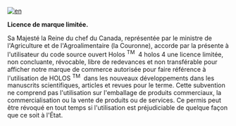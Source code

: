 [![en](https://img.shields.io/badge/lang-en-green.svg)](https://github.com/holos-aafc/Holos/blob/main/LIMITED_TRADEMARK_LICENSE.md)

**Licence de marque limitée.** 

Sa Majesté la Reine du chef du Canada, représentée par le ministre de l'Agriculture et de l'Agroalimentaire (la Couronne), accorde par la présente à l'utilisateur du code source ouvert Holos <sup>TM</sup> ️ 4 holos 4 une licence limitée, non concluante, révocable, libre de redevances et non transférable pour afficher notre marque de commerce autorisée pour faire référence à l'utilisation de HOLOS <sup>TM</sup> ️ dans les nouveaux développements dans les manuscrits scientifiques, articles et revues pour le terme. Cette subvention ne comprend pas l'utilisation sur l'emballage de produits commerciaux, la commercialisation ou la vente de produits ou de services. Ce permis peut être révoqué en tout temps si l'utilisation est préjudiciable de quelque façon que ce soit à l'État.